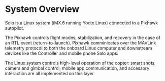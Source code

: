 # System Overview

Solo is a Linux system (iMX.6 running Yocto Linux) connected to a Pixhawk autopilot.

The Pixhawk controls flight modes, stabilization, and recovery in the case of an RTL event (return-to-launch). Pixhawk comminicates over the MAVLink telemetry protocol to both the onboard Linux computer and downstream devices like the Controller and mobile phone Solo apps.

The Linux system controls high-level operation of the copter: smart shots, camera and gimbal control, mobile app communication, and accessory interaction are all implemented on this layer.
